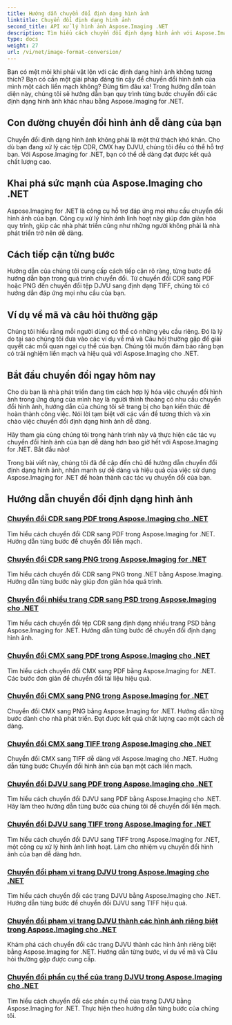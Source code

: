 ```yaml
---
title: Hướng dẫn chuyển đổi định dạng hình ảnh
linktitle: Chuyển đổi định dạng hình ảnh
second_title: API xử lý hình ảnh Aspose.Imaging .NET
description: Tìm hiểu cách chuyển đổi định dạng hình ảnh với Aspose.Imaging for .NET. Chuyển đổi CDR, CMX, DJVU và liền mạch hơn. Hướng dẫn chuyên môn cho kết quả hoàn hảo
type: docs
weight: 27
url: /vi/net/image-format-conversion/
---
```


Bạn có mệt mỏi khi phải vật lộn với các định dạng hình ảnh không tương thích? Bạn có cần một giải pháp đáng tin cậy để chuyển đổi hình ảnh của mình một cách liền mạch không? Đừng tìm đâu xa! Trong hướng dẫn toàn diện này, chúng tôi sẽ hướng dẫn bạn quy trình từng bước chuyển đổi các định dạng hình ảnh khác nhau bằng Aspose.Imaging for .NET.

## Con đường chuyển đổi hình ảnh dễ dàng của bạn

Chuyển đổi định dạng hình ảnh không phải là một thử thách khó khăn. Cho dù bạn đang xử lý các tệp CDR, CMX hay DJVU, chúng tôi đều có thể hỗ trợ bạn. Với Aspose.Imaging for .NET, bạn có thể dễ dàng đạt được kết quả chất lượng cao.

## Khai phá sức mạnh của Aspose.Imaging cho .NET

Aspose.Imaging for .NET là công cụ hỗ trợ đáp ứng mọi nhu cầu chuyển đổi hình ảnh của bạn. Công cụ xử lý hình ảnh linh hoạt này giúp đơn giản hóa quy trình, giúp các nhà phát triển cũng như những người không phải là nhà phát triển trở nên dễ dàng.

## Cách tiếp cận từng bước

Hướng dẫn của chúng tôi cung cấp cách tiếp cận rõ ràng, từng bước để hướng dẫn bạn trong quá trình chuyển đổi. Từ chuyển đổi CDR sang PDF hoặc PNG đến chuyển đổi tệp DJVU sang định dạng TIFF, chúng tôi có hướng dẫn đáp ứng mọi nhu cầu của bạn.

## Ví dụ về mã và câu hỏi thường gặp

Chúng tôi hiểu rằng mỗi người dùng có thể có những yêu cầu riêng. Đó là lý do tại sao chúng tôi đưa vào các ví dụ về mã và Câu hỏi thường gặp để giải quyết các mối quan ngại cụ thể của bạn. Chúng tôi muốn đảm bảo rằng bạn có trải nghiệm liền mạch và hiệu quả với Aspose.Imaging cho .NET.

## Bắt đầu chuyển đổi ngay hôm nay

Cho dù bạn là nhà phát triển đang tìm cách hợp lý hóa việc chuyển đổi hình ảnh trong ứng dụng của mình hay là người thỉnh thoảng có nhu cầu chuyển đổi hình ảnh, hướng dẫn của chúng tôi sẽ trang bị cho bạn kiến thức để hoàn thành công việc. Nói lời tạm biệt với các vấn đề tương thích và xin chào việc chuyển đổi định dạng hình ảnh dễ dàng.

Hãy tham gia cùng chúng tôi trong hành trình này và thực hiện các tác vụ chuyển đổi hình ảnh của bạn dễ dàng hơn bao giờ hết với Aspose.Imaging for .NET. Bắt đầu nào!

Trong bài viết này, chúng tôi đã đề cập đến chủ đề hướng dẫn chuyển đổi định dạng hình ảnh, nhấn mạnh sự dễ dàng và hiệu quả của việc sử dụng Aspose.Imaging for .NET để hoàn thành các tác vụ chuyển đổi của bạn.

## Hướng dẫn chuyển đổi định dạng hình ảnh
### [Chuyển đổi CDR sang PDF trong Aspose.Imaging cho .NET](./convert-cdr-to-pdf/)
Tìm hiểu cách chuyển đổi CDR sang PDF trong Aspose.Imaging for .NET. Hướng dẫn từng bước để chuyển đổi liền mạch.
### [Chuyển đổi CDR sang PNG trong Aspose.Imaging for .NET](./convert-cdr-to-png/)
Tìm hiểu cách chuyển đổi CDR sang PNG trong .NET bằng Aspose.Imaging. Hướng dẫn từng bước này giúp đơn giản hóa quá trình.
### [Chuyển đổi nhiều trang CDR sang PSD trong Aspose.Imaging cho .NET](./convert-cdr-to-psd-multipage/)
Tìm hiểu cách chuyển đổi tệp CDR sang định dạng nhiều trang PSD bằng Aspose.Imaging for .NET. Hướng dẫn từng bước để chuyển đổi định dạng hình ảnh.
### [Chuyển đổi CMX sang PDF trong Aspose.Imaging cho .NET](./convert-cmx-to-pdf/)
Tìm hiểu cách chuyển đổi CMX sang PDF bằng Aspose.Imaging for .NET. Các bước đơn giản để chuyển đổi tài liệu hiệu quả.
### [Chuyển đổi CMX sang PNG trong Aspose.Imaging for .NET](./convert-cmx-to-png/)
Chuyển đổi CMX sang PNG bằng Aspose.Imaging for .NET. Hướng dẫn từng bước dành cho nhà phát triển. Đạt được kết quả chất lượng cao một cách dễ dàng.
### [Chuyển đổi CMX sang TIFF trong Aspose.Imaging cho .NET](./convert-cmx-to-tiff/)
Chuyển đổi CMX sang TIFF dễ dàng với Aspose.Imaging cho .NET. Hướng dẫn từng bước Chuyển đổi hình ảnh của bạn một cách liền mạch.
### [Chuyển đổi DJVU sang PDF trong Aspose.Imaging cho .NET](./convert-djvu-to-pdf/)
Tìm hiểu cách chuyển đổi DJVU sang PDF bằng Aspose.Imaging cho .NET. Hãy làm theo hướng dẫn từng bước của chúng tôi để chuyển đổi liền mạch.
### [Chuyển đổi DJVU sang TIFF trong Aspose.Imaging for .NET](./convert-djvu-to-tiff/)
Tìm hiểu cách chuyển đổi DJVU sang TIFF trong Aspose.Imaging for .NET, một công cụ xử lý hình ảnh linh hoạt. Làm cho nhiệm vụ chuyển đổi hình ảnh của bạn dễ dàng hơn.
### [Chuyển đổi phạm vi trang DJVU trong Aspose.Imaging cho .NET](./convert-range-of-djvu-pages/)
Tìm hiểu cách chuyển đổi các trang DJVU bằng Aspose.Imaging cho .NET. Hướng dẫn từng bước để chuyển đổi DJVU sang TIFF hiệu quả.
### [Chuyển đổi phạm vi trang DJVU thành các hình ảnh riêng biệt trong Aspose.Imaging cho .NET](./convert-range-of-djvu-pages-to-separate-images/)
Khám phá cách chuyển đổi các trang DJVU thành các hình ảnh riêng biệt bằng Aspose.Imaging for .NET. Hướng dẫn từng bước, ví dụ về mã và Câu hỏi thường gặp được cung cấp.
### [Chuyển đổi phần cụ thể của trang DJVU trong Aspose.Imaging cho .NET](./convert-specific-portion-of-djvu-page/)
Tìm hiểu cách chuyển đổi các phần cụ thể của trang DJVU bằng Aspose.Imaging for .NET. Thực hiện theo hướng dẫn từng bước của chúng tôi.